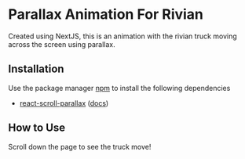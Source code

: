 # Parallax Animation For Rivian

Created using NextJS, this is an animation with the rivian truck moving across the screen using parallax.

## Installation

Use the package manager [npm](https://www.npmjs.com/) to install the following dependencies

- [react-scroll-parallax](https://www.npmjs.com/package/react-scroll-parallax) ([docs](https://react-scroll-parallax.damnthat.tv/docs/intro))


## How to Use

Scroll down the page to see the truck move!
